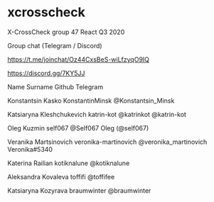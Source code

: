 # xcrosscheck
X-CrossCheck group 47 React Q3 2020

Group chat (Telegram / Discord) 

https://t.me/joinchat/Oz44CxsBeS-wiLfzyqO9IQ 

https://discord.gg/7KY5JJ



Name Surname 			Github 			Telegram  

Konstantsin Kasko 		KonstantinMinsk 	@Konstantsin_Minsk 

Katsiaryna Kleshchukevich 	katrin-kot 		@katrinkot @katrin-kot 

Oleg Kuzmin 			self067 		@Self067 Oleg (@self067) 

Veranika Martsinovich 		veronika-martinovich 	@veronika_martinovich Veronika#5340 

Katerina Railian 		kotiknalune 		@kotiknalune

Aleksandra Kovaleva 		toffifi 		@toffifee 

Katsiaryna Kozyrava 		braumwinter 		@braumwinter

